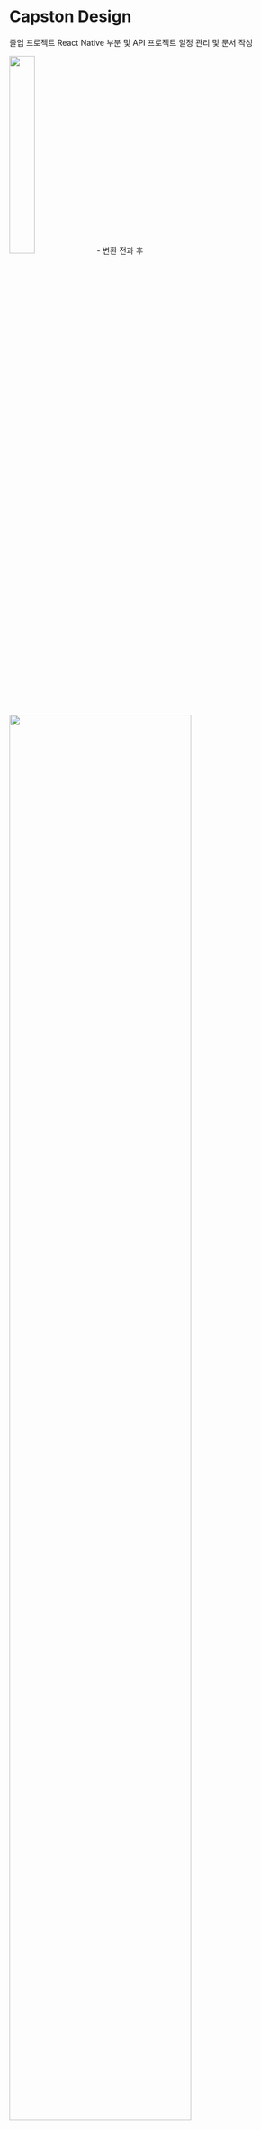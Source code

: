 # Capston Design

졸업 프로젝트 
React Native 부분 및 API 
프로젝트 일정 관리 및 문서 작성

<img width="30%" src="https://user-images.githubusercontent.com/72387948/226912522-50728df4-d3ce-4445-a0a9-bc87de857697.png"/>
- 변환 전과 후 
<img width="80%" src="https://user-images.githubusercontent.com/72387948/226912643-444caf4e-c639-420c-8469-23704d01f918.png"/>


# 개요

open cv를 통해 도형과 글자를 인식하고 파워포인트의 도형객채와 글자객체로 변환하여 파워포인트 작성에 도움을 주려고 한다.

- 개요도
<img width="80%" src="https://user-images.githubusercontent.com/72387948/226912268-2618708a-fdc8-44b2-9835-2c8751330d64.png"/>
<img width="80%" src="https://user-images.githubusercontent.com/72387948/226912322-a8b0fef7-c6ec-4654-91c3-a43c5e6fd6b8.png"/>
<img width="80%" src="https://user-images.githubusercontent.com/72387948/226912428-381a7b4f-9393-41c0-8bd7-d0f9704ac29b.png"/>
